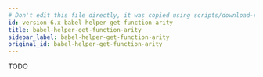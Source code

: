 ```yaml
---
# Don't edit this file directly, it was copied using scripts/download-readmes.js: 
id: version-6.x-babel-helper-get-function-arity
title: babel-helper-get-function-arity
sidebar_label: babel-helper-get-function-arity
original_id: babel-helper-get-function-arity
---
```


TODO

